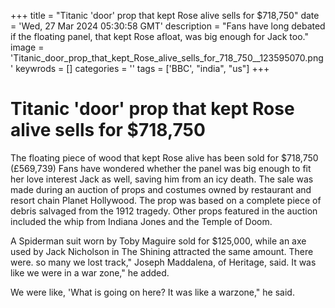 +++
title = "Titanic 'door' prop that kept Rose alive sells for $718,750"
date = 'Wed, 27 Mar 2024 05:30:58 GMT'
description = "Fans have long debated if the floating panel, that kept Rose afloat, was big enough for Jack too."
image = 'Titanic_door_prop_that_kept_Rose_alive_sells_for_718_750__123595070.png'
keywrods =  []
categories = ''
tags = ['BBC', "india", "us"]
+++

# Titanic 'door' prop that kept Rose alive sells for $718,750

The floating piece of wood that kept Rose alive has been sold for $718,750 (£569,739) Fans have wondered whether the panel was big enough to fit her love interest Jack as well, saving him from an icy death.
The sale was made during an auction of props and costumes owned by restaurant and resort chain Planet Hollywood.
The prop was based on a complete piece of debris salvaged from the 1912 tragedy.
Other props featured in the auction included the whip from Indiana Jones and the Temple of Doom.

A Spiderman suit worn by Toby Maguire sold for $125,000, while an axe used by Jack Nicholson in The Shining attracted the same amount.
There were.
so many we lost track,<bb>" Joseph Maddalena, of Heritage, said.
It was like we were in a war zone," he added.

We were like, 'What is going on here?
It was like a warzone," he said.



